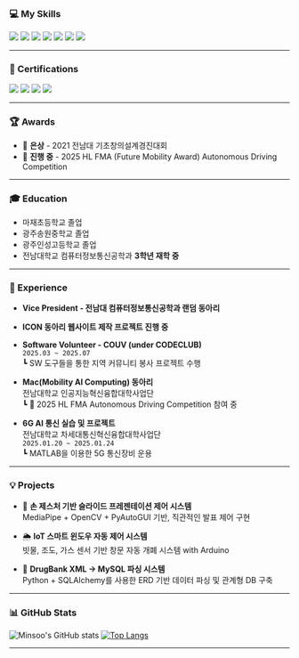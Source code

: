 ### 💻 My Skills
<p>
  <img src="https://img.shields.io/badge/MySQL-4479A1?style=flat-square&logo=mysql&logoColor=white" />
  <img src="https://img.shields.io/badge/C++-00599C?style=flat-square&logo=c%2B%2B&logoColor=white" />
  <img src="https://img.shields.io/badge/Python-3776AB?style=flat-square&logo=python&logoColor=white" />
  <img src="https://img.shields.io/badge/C-A8B9CC?style=flat-square&logo=c&logoColor=white" />
  <img src="https://img.shields.io/badge/JavaScript-F7DF1E?style=flat-square&logo=javascript&logoColor=black" />
  <img src="https://img.shields.io/badge/Linux-FCC624?style=flat-square&logo=linux&logoColor=black" />
  <img src="https://img.shields.io/badge/Arduino_IDE-00979D?style=flat-square&logo=arduino&logoColor=white" />
</p>

---

### 📜 Certifications
<p>
  <img src="https://img.shields.io/badge/PCCE-3776AB?style=flat&logo=python&logoColor=white" />
  <img src="https://img.shields.io/badge/AI--900-0078D4?style=flat&logo=microsoft&logoColor=white" />
  <img src="https://img.shields.io/badge/SC--900-0078D4?style=flat&logo=microsoft&logoColor=white" />
  <img src="https://img.shields.io/badge/SQLD-F29111?style=flat&logo=sqlite&logoColor=white" />
</p>

---

### 🏆 Awards
- 🥈 **은상** - 2021 전남대 기초창의설계경진대회
- 🚗 **진행 중** - 2025 HL FMA (Future Mobility Award) Autonomous Driving Competition

---

### 🎓 Education
- 마재초등학교 졸업  
- 광주송원중학교 졸업  
- 광주인성고등학교 졸업  
- 전남대학교 컴퓨터정보통신공학과 **3학년 재학 중**

---

### 💼 Experience

- **Vice President - 전남대 컴퓨터정보통신공학과 랜덤 동아리**
- **ICON 동아리 웹사이트 제작 프로젝트 진행 중**
- **Software Volunteer - COUV (under CODECLUB)**  
  `2025.03 ~ 2025.07`  
  ┗ SW 도구들을 통한 지역 커뮤니티 봉사 프로젝트 수행

- **Mac(Mobility AI Computing) 동아리**  
  전남대학교 인공지능혁신융합대학사업단  
  ┗ 🚗 2025 HL FMA Autonomous Driving Competition 참여 중

- **6G AI 통신 실습 및 프로젝트**  
  전남대학교 차세대통신혁신융합대학사업단  
  `2025.01.20 ~ 2025.01.24`  
  ┗ MATLAB을 이용한 5G 통신장비 운용

---

### 💡 Projects

- 🤖 **손 제스처 기반 슬라이드 프레젠테이션 제어 시스템**  
  MediaPipe + OpenCV + PyAutoGUI 기반, 직관적인 발표 제어 구현

- 🌦️ **IoT 스마트 윈도우 자동 제어 시스템**  
  빗물, 조도, 가스 센서 기반 창문 자동 개폐 시스템 with Arduino

- 🧪 **DrugBank XML → MySQL 파싱 시스템**  
  Python + SQLAlchemy를 사용한 ERD 기반 데이터 파싱 및 관계형 DB 구축

---

### 📊 GitHub Stats

![Minsoo's GitHub stats](https://github-readme-stats.vercel.app/api?username=yourGitHubID&show_icons=true&theme=dark)
[![Top Langs](https://github-readme-stats.vercel.app/api/top-langs/?username=yourGitHubID&layout=compact&theme=dark)](https://github.com/yourGitHubID)

---
